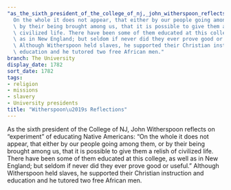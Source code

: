 ```yaml
---
"as_the_sixth_president_of_the_college_of_nj,_john_witherspoon_reflects_on_\u201Cexperiment\u201D_of_educating_native_americans": "\u201C\
  On the whole it does not appear, that either by our people going among them, or\
  \ by their being brought among us, that it is possible to give them a relish of\
  \ civilized life. There have been some of them educated at this college, as well\
  \ as in New England; but seldom if never did they ever prove good or useful.\u201D\
  \ Although Witherspoon held slaves, he supported their Christian instruction and\
  \ education and he tutored two free African men."
branch: The University
display_date: 1782
sort_date: 1782
tags:
- religion
- missions
- slavery
- University presidents
title: "Witherspoon\u2019s Reflections"
---
```


As the sixth president of the College of NJ, John Witherspoon reflects on “experiment” of educating Native Americans: “On the whole it does not appear, that either by our people going among them, or by their being brought among us, that it is possible to give them a relish of civilized life. There have been some of them educated at this college, as well as in New England; but seldom if never did they ever prove good or useful.” Although Witherspoon held slaves, he supported their Christian instruction and education and he tutored two free African men.